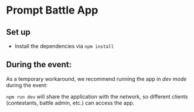 # Prompt Battle App

## Set up

- Install the dependencies via `npm install`

## During the event:

As a temporary workaround, we recommend running the app in _dev mode_ during the event:

`npm run dev` will share the application with the network, so different clients (contestants, battle admin, etc.) can access the app.
